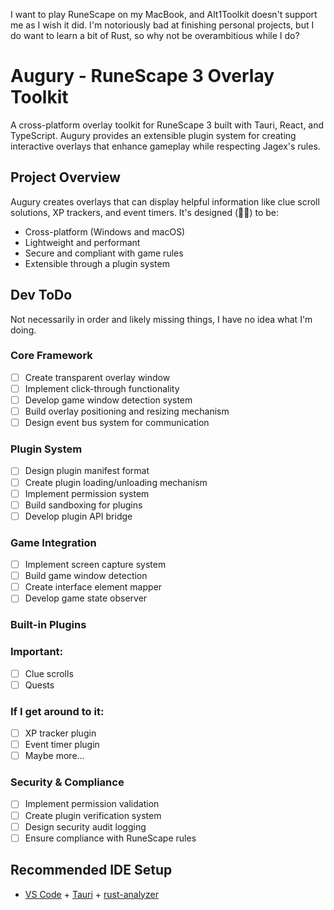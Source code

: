 I want to play RuneScape on my MacBook, and Alt1Toolkit doesn't support me as I wish it did. I'm notoriously bad at finishing personal projects, but I do want to learn a bit of Rust, so why not be overambitious while I do?

# Augury - RuneScape 3 Overlay Toolkit

A cross-platform overlay toolkit for RuneScape 3 built with Tauri, React, and TypeScript. Augury provides an extensible plugin system for creating interactive overlays that enhance gameplay while respecting Jagex's rules.

## Project Overview

Augury creates overlays that can display helpful information like clue scroll solutions, XP trackers, and event timers. It's designed (🤞🏾) to be:

- Cross-platform (Windows and macOS)
- Lightweight and performant
- Secure and compliant with game rules
- Extensible through a plugin system

## Dev ToDo

Not necessarily in order and likely missing things, I have no idea what I'm doing.

### Core Framework

- [ ] Create transparent overlay window
- [ ] Implement click-through functionality
- [ ] Develop game window detection system
- [ ] Build overlay positioning and resizing mechanism
- [ ] Design event bus system for communication

### Plugin System

- [ ] Design plugin manifest format
- [ ] Create plugin loading/unloading mechanism
- [ ] Implement permission system
- [ ] Build sandboxing for plugins
- [ ] Develop plugin API bridge

### Game Integration

- [ ] Implement screen capture system
- [ ] Build game window detection
- [ ] Create interface element mapper
- [ ] Develop game state observer

### Built-in Plugins

### Important:

- [ ] Clue scrolls
- [ ] Quests

### If I get around to it:

- [ ] XP tracker plugin
- [ ] Event timer plugin
- [ ] Maybe more...

### Security & Compliance

- [ ] Implement permission validation
- [ ] Create plugin verification system
- [ ] Design security audit logging
- [ ] Ensure compliance with RuneScape rules

## Recommended IDE Setup

- [VS Code](https://code.visualstudio.com/) + [Tauri](https://marketplace.visualstudio.com/items?itemName=tauri-apps.tauri-vscode) + [rust-analyzer](https://marketplace.visualstudio.com/items?itemName=rust-lang.rust-analyzer)
